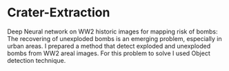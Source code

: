 # Crater-Extraction
Deep Neural network on WW2 historic images for mapping risk of bombs: The recovering of unexploded bombs is an emerging problem, especially in urban areas. I prepared a method that detect exploded and unexploded bombs from WW2 areal images. For this problem to solve I used Object detection technique. 
